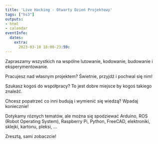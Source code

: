 ```yaml
---
title: 'Live Hacking - Otwarty Dzień Projektowy'
tags: ["hs3"]
outputs:
- html
- calendar
eventInfo:
  dates:
    extra:
      2023-03-10 18:00-23:59:
---
```

Zapraszamy wszystkich na wspólne lutowanie, kodowanie, budowanie i eksperymentowanie.

 Pracujesz nad własnym projektem? Świetnie, przyjdź i pochwal się nim!

 Szukasz kogoś do współpracy? To jest dobre miejsce by kogoś takiego znaleźć.

 Chcesz popatrzeć co inni budują i wymienić się wiedzą? Wpadaj koniecznie!

 Dotykamy róznych tematów, ale można się spodziewać Arduino, ROS (Robot Operating System), Raspberry Pi, Python, FreeCAD, elektroniki, sklejki, kartonu, pleksi, ...

 Zresztą, sami zobaczcie!

 
    